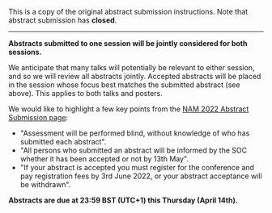 This is a copy of the original abstract submission instructions. Note that abstract submission has **closed**.

---

**Abstracts submitted to one session will be jointly considered for both sessions.**

We anticipate that many talks will potentially be relevant to either session, and so we will review all abstracts jointly.
Accepted abstracts will be placed in the session whose focus best matches the submitted abstract (see above).
This applies to both talks and posters.

We would like to highlight a few key points from the [NAM 2022 Abstract Submission page](https://nam2022.org/science/abstract-submission):

- "Assessment will be performed blind, without knowledge of who has submitted each abstract".
- "All persons who submitted an abstract will be informed by the SOC whether it has been accepted or not by 13th May".
- "If your abstract is accepted you must register for the conference and pay registration fees by 3rd June 2022, or your abstract acceptance will be withdrawn".

**Abstracts are due at 23:59 BST (UTC+1) this Thursday (April 14th).**
